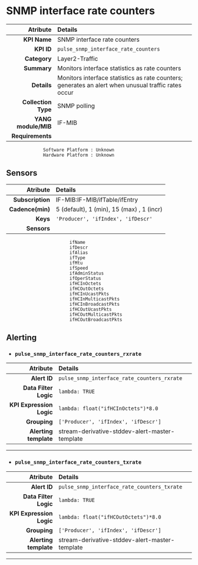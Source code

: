 
SNMP interface rate counters
====
Atribute|Details
---:|:---
**KPI Name**    | SNMP interface rate counters
**KPI ID**      | `pulse_snmp_interface_rate_counters`
**Category**    | Layer2-Traffic
**Summary**     | Monitors interface statistics as rate counters
**Details**     | Monitors interface statistics as rate counters; generates an alert when unusual traffic rates occur
**Collection Type** | SNMP polling
**YANG module/MIB** | IF-MIB
**Requirements**    |
                  Software Platform : Unknown
                  Hardware Platform : Unknown
Sensors
---
Atribute|Details
---:|:---
**Subscription** | IF-MIB:IF-MIB/ifTable/ifEntry
**Cadence(min)** | 5 (default), 1 (min), 15 (max) , 1 (incr)
**Keys**         | `'Producer', 'ifIndex', 'ifDescr'`
**Sensors**      |
                            ifName
                            ifDescr
                            ifAlias
                            ifType
                            ifMtu
                            ifSpeed
                            ifAdminStatus
                            ifOperStatus
                            ifHCInOctets
                            ifHCOutOctets
                            ifHCInUcastPkts
                            ifHCInMulticastPkts
                            ifHCInBroadcastPkts
                            ifHCOutUcastPkts
                            ifHCOutMulticastPkts
                            ifHCOutBroadcastPkts
     
Alerting
---

* ### `pulse_snmp_interface_rate_counters_rxrate`
Atribute|Details
---:|:---
**Alert ID**             | ```pulse_snmp_interface_rate_counters_rxrate```
**Data Filter Logic**    | ```lambda: TRUE```
**KPI Expression Logic** | ```lambda: float("ifHCInOctets")*8.0```
**Grouping**             | ```['Producer', 'ifIndex', 'ifDescr']```
**Alerting template**    | stream-derivative-stddev-alert-master-template
---

* ### `pulse_snmp_interface_rate_counters_txrate`
Atribute|Details
---:|:---
**Alert ID**             | ```pulse_snmp_interface_rate_counters_txrate```
**Data Filter Logic**    | ```lambda: TRUE```
**KPI Expression Logic** | ```lambda: float("ifHCOutOctets")*8.0```
**Grouping**             | ```['Producer', 'ifIndex', 'ifDescr']```
**Alerting template**    | stream-derivative-stddev-alert-master-template
---

